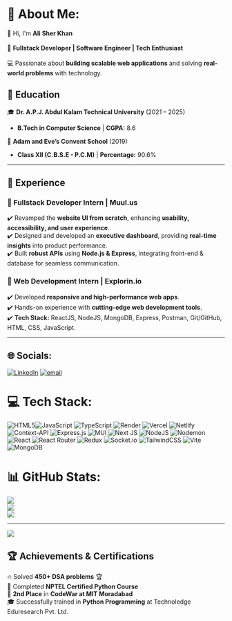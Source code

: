 # 💫 About Me:
👋 Hi, I'm **Ali Sher Khan**  <br><br>🚀 **Fullstack Developer | Software Engineer | Tech Enthusiast**  <br><br>💻 Passionate about **building scalable web applications** and solving **real-world problems** with technology.  

## 🏫 Education  

🎓 **Dr. A.P.J. Abdul Kalam Technical University** (2021 – 2025)  
- **B.Tech in Computer Science** | **CGPA:** 8.6  

🏫 **Adam and Eve’s Convent School** (2019)  
- **Class XII (C.B.S.E - P.C.M)** | **Percentage:** 90.6%  

---

## 💼 Experience  

### 🔹 Fullstack Developer Intern | Muul.us  
✔️ Revamped the **website UI from scratch**, enhancing **usability, accessibility, and user experience**.  
✔️ Designed and developed an **executive dashboard**, providing **real-time insights** into product performance.  
✔️ Built **robust APIs** using **Node.js & Express**, integrating front-end & database for seamless communication.  

### 🔹 Web Development Intern | Explorin.io  
✔️ Developed **responsive and high-performance web apps**.  
✔️ Hands-on experience with **cutting-edge web development tools**.  
✔️ **Tech Stack:** ReactJS, NodeJS, MongoDB, Express, Postman, Git/GitHub, HTML, CSS, JavaScript.  

---


## 🌐 Socials:
[![LinkedIn](https://img.shields.io/badge/LinkedIn-%230077B5.svg?logo=linkedin&logoColor=white)](https://linkedin.com/in/alisherkhan032) [![email](https://img.shields.io/badge/Email-D14836?logo=gmail&logoColor=white)](mailto:alisherkhan032@gmail.com) 

# 💻 Tech Stack:
![HTML5](https://img.shields.io/badge/html5-%23E34F26.svg?style=plastic&logo=html5&logoColor=white)![JavaScript](https://img.shields.io/badge/javascript-%23323330.svg?style=plastic&logo=javascript&logoColor=%23F7DF1E) ![TypeScript](https://img.shields.io/badge/typescript-%23007ACC.svg?style=plastic&logo=typescript&logoColor=white) ![Render](https://img.shields.io/badge/Render-%46E3B7.svg?style=plastic&logo=render&logoColor=white) ![Vercel](https://img.shields.io/badge/vercel-%23000000.svg?style=plastic&logo=vercel&logoColor=white) ![Netlify](https://img.shields.io/badge/netlify-%23000000.svg?style=plastic&logo=netlify&logoColor=#00C7B7) ![Context-API](https://img.shields.io/badge/Context--Api-000000?style=plastic&logo=react) ![Express.js](https://img.shields.io/badge/express.js-%23404d59.svg?style=plastic&logo=express&logoColor=%2361DAFB) ![MUI](https://img.shields.io/badge/MUI-%230081CB.svg?style=plastic&logo=mui&logoColor=white) ![Next JS](https://img.shields.io/badge/Next-black?style=plastic&logo=next.js&logoColor=white) ![NodeJS](https://img.shields.io/badge/node.js-6DA55F?style=plastic&logo=node.js&logoColor=white) ![Nodemon](https://img.shields.io/badge/NODEMON-%23323330.svg?style=plastic&logo=nodemon&logoColor=%BBDEAD) ![React](https://img.shields.io/badge/react-%2320232a.svg?style=plastic&logo=react&logoColor=%2361DAFB) ![React Router](https://img.shields.io/badge/React_Router-CA4245?style=plastic&logo=react-router&logoColor=white) ![Redux](https://img.shields.io/badge/redux-%23593d88.svg?style=plastic&logo=redux&logoColor=white) ![Socket.io](https://img.shields.io/badge/Socket.io-black?style=plastic&logo=socket.io&badgeColor=010101) ![TailwindCSS](https://img.shields.io/badge/tailwindcss-%2338B2AC.svg?style=plastic&logo=tailwind-css&logoColor=white) ![Vite](https://img.shields.io/badge/vite-%23646CFF.svg?style=plastic&logo=vite&logoColor=white) ![MongoDB](https://img.shields.io/badge/MongoDB-%234ea94b.svg?style=plastic&logo=mongodb&logoColor=white)
# 📊 GitHub Stats:
![](https://github-readme-stats.vercel.app/api?username=Alisherkhan032&theme=transparent&hide_border=true&include_all_commits=false&count_private=false)<br/>
![](https://nirzak-streak-stats.vercel.app/?user=Alisherkhan032&theme=transparent&hide_border=true)<br/>
![](https://github-readme-stats.vercel.app/api/top-langs/?username=Alisherkhan032&theme=transparent&hide_border=true&include_all_commits=false&count_private=false&layout=compact)

---
[![](https://visitcount.itsvg.in/api?id=Alisherkhan032&icon=0&color=0)](https://visitcount.itsvg.in)

## 🏆 Achievements & Certifications  

🔥 Solved **450+ DSA problems** 🏆  
📜 Completed **NPTEL Certified Python Course**  
🥈 **2nd Place** in **CodeWar at MIT Moradabad**  
🎓 Successfully trained in **Python Programming** at Technoledge Eduresearch Pvt. Ltd.  
